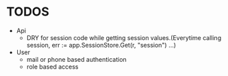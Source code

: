 # TODOS
* Api
	- DRY for session code while getting session values.(Everytime calling session, err := app.SessionStore.Get(r, "session") ...)
* User
	- mail or phone based authentication
	- role based access